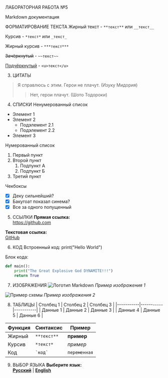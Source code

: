 ЛАБОРАТОРНАЯ РАБОТА №5

Markdown документация



ФОРМАТИРОВАНИЕ ТЕКСТА
Жирный текст - `**текст**` или `__текст__`

Курсив - `*текст*` или `_текст_`

Жирный курсив - `***текст***`

~~Зачёркнутый~~ - `~~текст~~`

<u>Подчёркнутый</u> - `<u>текст</u>`


3. ЦИТАТЫ
> Я справлюсь с этим. Герои не плачут. (Изуку Мидория)
>> Нет, герои плачут. (Шото Тодороки)


4. СПИСКИ
Ненумерованный список
- Элемент 1
- Элемент 2
  - Подэлемент 2.1
  - Подэлемент 2.2
- Элемент 3

Нумерованный список
1. Первый пункт
2. Второй пункт
   1. Подпункт А
   2. Подпункт Б
3. Третий пункт

Чекбоксы
- [x] Деку сильнейший?
- [x] Бакугоат показал синема?
- [x] Все за одного попущенный

5. ССЫЛКИ
**Прямая ссылка:**  
https://github.com

**Текстовая ссылка:**  
[GitHub](https://github.com)


6. КОД
Встроенный код: print("Hello World")

Блок кода:

```python
def main():
    print("The Great Explosive God DYNAMITE!!!")
    return True
```


7. ИЗОБРАЖЕНИЯ
![Логотип Markdown](https://upload.wikimedia.org/wikipedia/commons/thumb/4/48/Markdown-mark.svg/208px-Markdown-mark.svg.png)
*Пример изображения 1*

![Пример схемы](https://via.placeholder.com/400x200/4A90E2/FFFFFF?text=Diagram+Example)
*Пример изображения 2*


8. ТАБЛИЦЫ
| Столбец 1 | Столбец 2 | Столбец 3 |
|-----------|-----------|-----------|
| Данные 1  | Данные 2  | Данные 3  |
| Данные 4  | Данные 5  | Данные 6  |

| Функция | Синтаксис | Пример |
|---------|-----------|--------|
| Жирный | `**текст**` | **пример** |
| Курсив | `*текст*` | *пример* |
| Код | `` `код` `` | `переменная` |


9. ВЫБОР ЯЗЫКА
**Выберите язык:**  
[**Русский**](https://github.com/Belka49087/lab1/blob/master/README-ru.md) | [**English**](https://github.com/Belka49087/lab1/blob/master/README.md)

